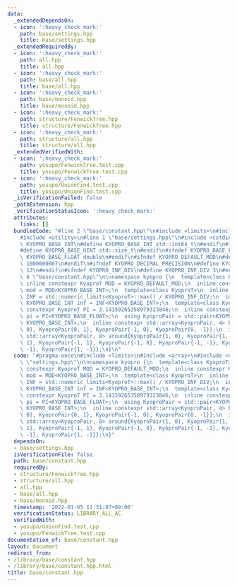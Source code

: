 ```yaml
---
data:
  _extendedDependsOn:
  - icon: ':heavy_check_mark:'
    path: base/settings.hpp
    title: base/settings.hpp
  _extendedRequiredBy:
  - icon: ':heavy_check_mark:'
    path: all.hpp
    title: all.hpp
  - icon: ':heavy_check_mark:'
    path: base/all.hpp
    title: base/all.hpp
  - icon: ':heavy_check_mark:'
    path: base/monoid.hpp
    title: base/monoid.hpp
  - icon: ':heavy_check_mark:'
    path: structure/FenwickTree.hpp
    title: structure/FenwickTree.hpp
  - icon: ':heavy_check_mark:'
    path: structure/all.hpp
    title: structure/all.hpp
  _extendedVerifiedWith:
  - icon: ':heavy_check_mark:'
    path: yosupo/FenwickTree.test.cpp
    title: yosupo/FenwickTree.test.cpp
  - icon: ':heavy_check_mark:'
    path: yosupo/UnionFind.test.cpp
    title: yosupo/UnionFind.test.cpp
  _isVerificationFailed: false
  _pathExtension: hpp
  _verificationStatusIcon: ':heavy_check_mark:'
  attributes:
    links: []
  bundledCode: "#line 2 \"base/constant.hpp\"\n#include <limits>\n#include <array>\n\
    #include <utility>\n#line 1 \"base/settings.hpp\"\n#include <cstdint>\n#ifndef\
    \ KYOPRO_BASE_INT\n#define KYOPRO_BASE_INT std::int64_t\n#endif\n#ifndef KYOPRO_BASE_UINT\n\
    #define KYOPRO_BASE_UINT std::size_t\n#endif\n#ifndef KYOPRO_BASE_FLOAT\n#define\
    \ KYOPRO_BASE_FLOAT double\n#endif\n#ifndef KYOPRO_DEFAULT_MOD\n#define KYOPRO_DEFAULT_MOD\
    \ 1000000007\n#endif\n#ifndef KYOPRO_DECIMAL_PRECISION\n#define KYOPRO_DECIMAL_PRECISION\
    \ 12\n#endif\n#ifndef KYOPRO_INF_DIV\n#define KYOPRO_INF_DIV 3\n#endif\n#line\
    \ 6 \"base/constant.hpp\"\n\nnamespace kyopro {\n  template<class KyoproT>\n \
    \ inline constexpr KyoproT MOD = KYOPRO_DEFAULT_MOD;\n  inline constexpr KYOPRO_BASE_INT\
    \ mod = MOD<KYOPRO_BASE_INT>;\n  template<class KyoproT>\n  inline constexpr KyoproT\
    \ INF = std::numeric_limits<KyoproT>::max() / KYOPRO_INF_DIV;\n  inline constexpr\
    \ KYOPRO_BASE_INT inf = INF<KYOPRO_BASE_INT>;\n  template<class KyoproT>\n  inline\
    \ constexpr KyoproT PI = 3.14159265358979323846;\n  inline constexpr KYOPRO_BASE_FLOAT\
    \ pi = PI<KYOPRO_BASE_FLOAT>;\n  using KyoproPair = std::pair<KYOPRO_BASE_INT,\
    \ KYOPRO_BASE_INT>;\n  inline constexpr std::array<KyoproPair, 4> beside{KyoproPair{1,\
    \ 0}, KyoproPair{0, 1}, KyoproPair{-1, 0}, KyoproPair{0, -1}};\n  inline constexpr\
    \ std::array<KyoproPair, 8> around{KyoproPair{1, 0}, KyoproPair{1, 1}, KyoproPair{0,\
    \ 1}, KyoproPair{-1, 1}, KyoproPair{-1, 0}, KyoproPair{-1, -1}, KyoproPair{0,\
    \ -1}, KyoproPair{1, -1}};\n}\n"
  code: "#pragma once\n#include <limits>\n#include <array>\n#include <utility>\n#include\
    \ \"settings.hpp\"\n\nnamespace kyopro {\n  template<class KyoproT>\n  inline\
    \ constexpr KyoproT MOD = KYOPRO_DEFAULT_MOD;\n  inline constexpr KYOPRO_BASE_INT\
    \ mod = MOD<KYOPRO_BASE_INT>;\n  template<class KyoproT>\n  inline constexpr KyoproT\
    \ INF = std::numeric_limits<KyoproT>::max() / KYOPRO_INF_DIV;\n  inline constexpr\
    \ KYOPRO_BASE_INT inf = INF<KYOPRO_BASE_INT>;\n  template<class KyoproT>\n  inline\
    \ constexpr KyoproT PI = 3.14159265358979323846;\n  inline constexpr KYOPRO_BASE_FLOAT\
    \ pi = PI<KYOPRO_BASE_FLOAT>;\n  using KyoproPair = std::pair<KYOPRO_BASE_INT,\
    \ KYOPRO_BASE_INT>;\n  inline constexpr std::array<KyoproPair, 4> beside{KyoproPair{1,\
    \ 0}, KyoproPair{0, 1}, KyoproPair{-1, 0}, KyoproPair{0, -1}};\n  inline constexpr\
    \ std::array<KyoproPair, 8> around{KyoproPair{1, 0}, KyoproPair{1, 1}, KyoproPair{0,\
    \ 1}, KyoproPair{-1, 1}, KyoproPair{-1, 0}, KyoproPair{-1, -1}, KyoproPair{0,\
    \ -1}, KyoproPair{1, -1}};\n}"
  dependsOn:
  - base/settings.hpp
  isVerificationFile: false
  path: base/constant.hpp
  requiredBy:
  - structure/FenwickTree.hpp
  - structure/all.hpp
  - all.hpp
  - base/all.hpp
  - base/monoid.hpp
  timestamp: '2022-01-05 11:31:07+09:00'
  verificationStatus: LIBRARY_ALL_AC
  verifiedWith:
  - yosupo/UnionFind.test.cpp
  - yosupo/FenwickTree.test.cpp
documentation_of: base/constant.hpp
layout: document
redirect_from:
- /library/base/constant.hpp
- /library/base/constant.hpp.html
title: base/constant.hpp
---
```

